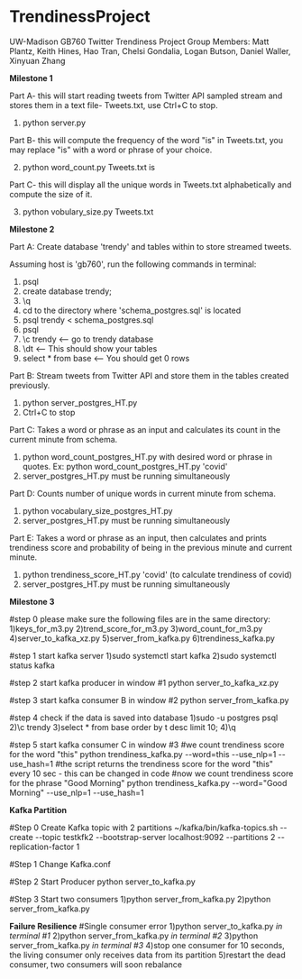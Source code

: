 # TrendinessProject
UW-Madison GB760 Twitter Trendiness Project
Group Members: Matt Plantz, Keith Hines, Hao Tran, Chelsi Gondalia, Logan Butson, Daniel Waller, Xinyuan Zhang

**Milestone 1**

Part A- this will start reading tweets from Twitter API sampled stream and stores them in a text file- Tweets.txt, use Ctrl+C to stop. 
1) python server.py 

Part B- this will compute the frequency of the word "is" in Tweets.txt, you may replace "is" with a word or phrase of your choice. 

2) python word_count.py Tweets.txt is

Part C- this will display all the unique words in Tweets.txt alphabetically and compute the size of it. 

3) python vobulary_size.py Tweets.txt

**Milestone 2**

Part A: Create database 'trendy' and tables within to store streamed tweets. 

Assuming host is 'gb760', run the following commands in terminal: 
1) psql
2) create database trendy;
3) \q
4) cd to the directory where 'schema_postgres.sql' is located
5) psql trendy < schema_postgres.sql
6) psql
7) \c trendy <-- go to trendy database
8) \dt  <-- This should show your tables
9) select * from base <-- You should get 0 rows 

Part B: Stream tweets from Twitter API and store them in the tables created previously.

1) python server_postgres_HT.py
2) Ctrl+C to stop

Part C: Takes a word or phrase as an input and calculates its count in the current minute from schema. 

1) python word_count_postgres_HT.py with desired word or phrase in quotes. Ex: python word_count_postgres_HT.py 'covid'
2) server_postgres_HT.py must be running simultaneously

Part D: Counts number of unique words in current minute from schema. 

1) python vocabulary_size_postgres_HT.py
2) server_postgres_HT.py must be running simultaneously

Part E: Takes a word or phrase as an input, then calculates and prints trendiness score and probability of being in the previous minute and current minute. 

1) python trendiness_score_HT.py 'covid' (to calculate trendiness of covid)
2) server_postgres_HT.py must be running simultaneously

**Milestone 3**

#step 0
please make sure the following files are in the same directory:
1)keys_for_m3.py
2)trend_score_for_m3.py
3)word_count_for_m3.py
4)server_to_kafka_xz.py
5)server_from_kafka.py
6)trendiness_kafka.py

#step 1 start kafka server
1)sudo systemctl start kafka
2)sudo systemctl status kafka

#step 2 start kafka producer in window #1
python server_to_kafka_xz.py

#step 3 start kafka consumer B in window #2
python server_from_kafka.py

#step 4 check if the data is saved into database
1)sudo -u postgres psql
2)\c trendy
3)select * from base order by t desc limit 10;
4)\q

#step 5 start kafka consumer C in window #3
#we count trendiness score for the word "this"
python trendiness_kafka.py --word=this --use_nlp=1 --use_hash=1
#the script returns the trendiness score for the word "this" every 10 sec - this can be changed in code
#now we count trendiness score for the phrase "Good Morning"
python trendiness_kafka.py --word="Good Morning" --use_nlp=1 --use_hash=1

**Kafka Partition**

#Step 0 Create Kafka topic with 2 partitions
~/kafka/bin/kafka-topics.sh --create --topic testkfk2 --bootstrap-server
localhost:9092 --partitions 2 --replication-factor 1

#Step 1 Change Kafka.conf

#Step 2 Start Producer
python server_to_kafka.py

#Step 3 Start two consumers
1)python server_from_kafka.py
2)python server_from_kafka.py

**Failure Resilience** #Single consumer error
1)python server_to_kafka.py *in terminal #1*
2)python server_from_kafka.py *in terminal #2*
3)python server_from_kafka.py *in terminal #3*
4)stop one consumer for 10 seconds, the living consumer only receives data from its partition
5)restart the dead consumer, two consumers will soon rebalance





